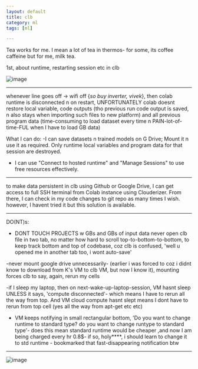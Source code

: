 ```yaml
---
layout: default
title: clb
category: ml
tags: [ml]

---
```

Tea works for me. I mean a lot of tea in thermos- for some, its coffee caffeine but for me, milk tea.

 1st, about runtime, restarting session etc in clb

 ![image](https://github.com/user-attachments/assets/3074ce13-c5a5-4740-9e2f-848b1505a220)

---
 whenever line goes off -> wifi off {_so buy inverter, vivek_}, 
then colab runtime is disconnected n on restart, UNFORTUNATELY colab doesnt restore local variable, code outputs (tho previous run code output is saved, n also stays when importing such files to new platform) and all previous program data (time-consuming to load dataset every time n PAIN-lot-of-time-FUL when I have to load GB data)

What I can do:
-I can save datasets n trained models on G Drive; Mount it n use it as required. 
Only runtime local variables and program data for that session are destroyed.

- I can use "Connect to hosted runtime" and "Manage Sessions" to use free resources effectively.

---
to make data persistent in clb using Github or Google Drive,
I can get access to full SSH terminal from Colab instance using Clouderizer. From there, I can check in my code changes to git repo as many times I wish. however, I havent tried it but this solution is available.

---
DO(NT)s:
- DONT TOUCH PROJECTS w GBs and GBs of input data
never open clb file in two tab, no matter how hard to scroll top-to-bottom-to-bottom, to keep track bottom and top of codebase, coz clb is confused, 'well u opened me in another tab too, i wont auto-save'

-never mount google drive unnecessarily- (earlier i was forced to coz i didnt know to download from K's VM to clb VM, but now I know it), mounting forces clb to say, again, rerun my cells

-if I sleep my laptop, then on next-wake-up-laptop-session, VM hasnt sleep UNLESS it says, 'compute disconnected'- which means I have to rerun all the way from top. And VM cloud compute hasnt slept means I dont have to rerun from top cell (yes all the way from apt-get etc etc)

- VM keeps notifying in small rectangular bottom, 'Do you want to change runtime to standard type? do you want to change runtype to standard type'- does this mean standard runtime would be cheaper ,and now I am being charged every hr 0.8$- if so, holy****, i should learn to change it to std runtime - bookmarked that fast-disappearing notification btw

---
![image](https://github.com/user-attachments/assets/4992edb5-6a74-4ee6-80c0-4f68775a692a)



